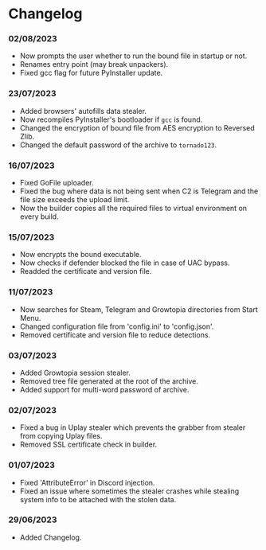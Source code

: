 # Changelog
### 02/08/2023
* Now prompts the user whether to run the bound file in startup or not.
* Renames entry point (may break unpackers).
* Fixed gcc flag for future PyInstaller update.

### 23/07/2023
* Added browsers' autofills data stealer.
* Now recompiles PyInstaller's bootloader if `gcc` is found.
* Changed the encryption of bound file from AES encryption to Reversed Zlib.
* Changed the default password of the archive to `tornado123`.

### 16/07/2023
* Fixed GoFile uploader.
* Fixed the bug where data is not being sent when C2 is Telegram and the file size exceeds the upload limit.
* Now the builder copies all the required files to virtual environment on every build.

### 15/07/2023
* Now encrypts the bound executable.
* Now checks if defender blocked the file in case of UAC bypass.
* Readded the certificate and version file.

### 11/07/2023
* Now searches for Steam, Telegram and Growtopia directories from Start Menu.
* Changed configuration file from 'config.ini' to 'config.json'.
* Removed certificate and version file to reduce detections.

### 03/07/2023
* Added Growtopia session stealer.
* Removed tree file generated at the root of the archive.
* Added support for multi-word password of archive.

### 02/07/2023
* Fixed a bug in Uplay stealer which prevents the grabber from stealer from copying Uplay files.
* Removed SSL certificate check in builder.

### 01/07/2023
* Fixed 'AttributeError' in Discord injection.
* Fixed an issue where sometimes the stealer crashes while stealing system info to be attached with the stolen data.

### 29/06/2023
* Added Changelog.
